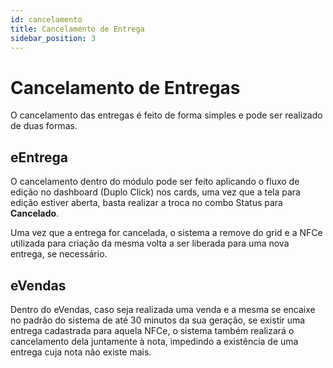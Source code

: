 ```yaml
---
id: cancelamento
title: Cancelamento de Entrega
sidebar_position: 3
---
```


# Cancelamento de Entregas

O cancelamento das entregas é feito de forma simples e pode ser realizado de duas formas.

## eEntrega

O cancelamento dentro do módulo pode ser feito aplicando o fluxo de edição no dashboard (Duplo Click) nos cards, uma vez que a tela para edição estiver aberta, basta realizar a troca no combo Status para **Cancelado**.

Uma vez que a entrega for cancelada, o sistema a remove do grid e a NFCe utilizada para criação da mesma volta a ser liberada para uma nova entrega, se necessário.

## eVendas

Dentro do eVendas, caso seja realizada uma venda e a mesma se encaixe no padrão do sistema de até 30 minutos da sua geração, se existir uma entrega cadastrada para aquela NFCe, o sistema também realizará o cancelamento dela juntamente à nota, impedindo a existência de uma entrega cuja nota não existe mais.

